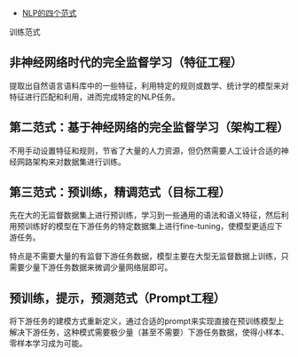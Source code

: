 

- [NLP的四个范式](https://zhuanlan.zhihu.com/p/456951972)



训练范式

## 非神经网络时代的完全监督学习（特征工程）

提取出自然语言语料库中的一些特征，利用特定的规则或数学、统计学的模型来对特征进行匹配和利用，进而完成特定的NLP任务。


## 第二范式：基于神经网络的完全监督学习（架构工程）

不用手动设置特征和规则，节省了大量的人力资源，但仍然需要人工设计合适的神经网路架构来对数据集进行训练。


## 第三范式：预训练，精调范式（目标工程）

先在大的无监督数据集上进行预训练，学习到一些通用的语法和语义特征，然后利用预训练好的模型在下游任务的特定数据集上进行fine-tuning，使模型更适应下游任务。


特点是不需要大量的有监督下游任务数据，模型主要在大型无监督数据上训练，只需要少量下游任务数据来微调少量网络层即可。



## 预训练，提示，预测范式（Prompt工程）

将下游任务的建模方式重新定义，通过合适的prompt来实现直接在预训练模型上解决下游任务，这种模式需要极少量（甚至不需要）下游任务数据，使得小样本、零样本学习成为可能。


